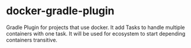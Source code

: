 docker-gradle-plugin
====================

Gradle Plugin for projects that use docker. It add Tasks to handle multiple containers with one task. It will be used for ecosystem to start depending containers transitive.
